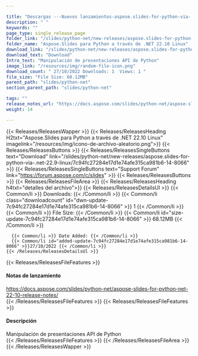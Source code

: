 ```yaml
---

title: "Descargas ---Nuevos lanzamientos-aspose.slides-for-python-via-.net-22.9-linux"
description: " "
keywords: ""
page_type: single_release_page
folder_link: "/slides/python-net/new-releases/aspose.slides-for-python-via-.net-22.9-linux/"
folder_name: "Aspose.Slides para Python a través de .NET 22.10 Linux"
download_link: "/slides/python-net/new-releases/aspose.slides-for-python-via-.net-22.9-linux/7c94fc27284e17d1e74afe315ca981b6-14-8066"
download_text: "Download"
Intro_text: "Manipulación de presentaciones API de Python"
image_link: "/resources/img/random-file-icon.png"
download_count: " 27/10/2022 Downloads: 1  Views: 1 "
file_size: "File Size: 68.12MB"
parent_path: "slides/python-net"
section_parent_path: "slides/python-net"

tags: ""
release_notes_url: "https://docs.aspose.com/slides/python-net/aspose-slides-for-python-net-22-10-release-notes/"
weight: 14

---
```


{{< Releases/ReleasesWapper >}}
  {{< Releases/ReleasesHeading H2txt="Aspose.Slides para Python a través de .NET 22.10 Linux" imagelink="/resources/img/icono-de-archivo-aleatorio.png">}}
  {{< Releases/ReleasesButtons >}}
    {{< Releases/ReleasesSingleButtons text="Download" link="/slides/python-net/new-releases/aspose.slides-for-python-via-.net-22.9-linux/7c94fc27284e17d1e74afe315ca981b6-14-8066" >}}
    {{< Releases/ReleasesSingleButtons text="Support Forum" link="https://forum.aspose.com/c/slides" >}}
  {{< Releases/ReleasesButtons >}}
  {{< Releases/ReleasesFileArea >}}
    {{< Releases/ReleasesHeading h4txt="detalles del archivo">}}
    {{< Releases/ReleasesDetailsUl >}}
      {{< Common/li >}} Downloads: {{< /Common/li >}}
      {{< Common/li class="downloadcount" id="dwn-update-7c94fc27284e17d1e74afe315ca981b6-14-8066" >}} 1 {{< /Common/li >}}
      {{< Common/li >}} File Size: {{< /Common/li >}}
      {{< Common/li id="size-update-7c94fc27284e17d1e74afe315ca981b6-14-8066" >}} 68.12MB {{< /Common/li >}}

      {{< Common/li >}} Date Added: {{< /Common/li >}}
      {{< Common/li id="added-update-7c94fc27284e17d1e74afe315ca981b6-14-8066" >}}27/10/2022 {{< /Common/li >}}
    {{< /Releases/ReleasesDetailsUl >}}

  {{< Releases/ReleasesFileFeatures >}}
      <h4>Notas de lanzamiento</h4><div> <a href='https://docs.aspose.com/slides/python-net/aspose-slides-for-python-net-22-10-release-notes/'>https://docs.aspose.com/slides/python-net/aspose-slides-for-python-net-22-10-release-notes/</a></div>
  {{< /Releases/ReleasesFileFeatures >}}
  {{< Releases/ReleasesFileFeatures >}}
      <h4>Descripción</h4><div class="HTMLDescription"> Manipulación de presentaciones API de Python</div>
  {{< /Releases/ReleasesFileFeatures >}}
 {{< /Releases/ReleasesFileArea >}}
{{< /Releases/ReleasesWapper >}}



